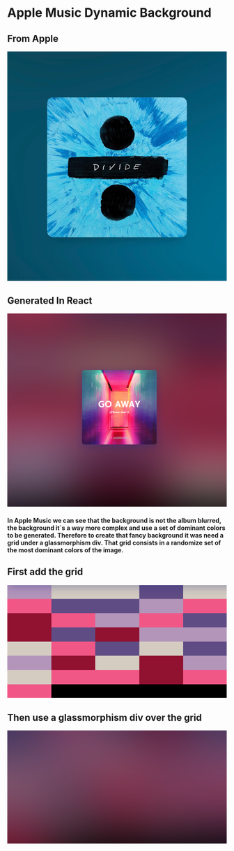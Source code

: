 # Apple Music Dynamic Background

## From Apple

<img src="ImgExample/appleback.jpeg"/>

## Generated In React

<img src="ImgExample/backgroundFinished.png"/>

#### In Apple Music we can see that the background is not the album blurred, the background it`s a way more complex and use a set of dominant colors to be generated. Therefore to create that fancy background it was need a grid under a glassmorphism div. That grid consists in a randomize set of the most dominant colors of the image.

## First add the grid

<img src="ImgExample/grid.png"/>

## Then use a glassmorphism div over the grid

<img src="ImgExample/gridblurred.png"/>
